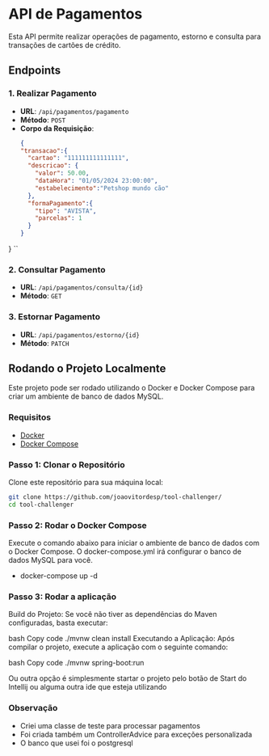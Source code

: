 # API de Pagamentos

Esta API permite realizar operações de pagamento, estorno e consulta para transações de cartões de crédito.

## Endpoints

### 1. Realizar Pagamento
- **URL**: `/api/pagamentos/pagamento`
- **Método**: `POST`
- **Corpo da Requisição**:
  ```json
  {
  "transacao":{
    "cartao": "111111111111111",
    "descricao": {
      "valor": 50.00,
      "dataHora": "01/05/2024 23:00:00",
      "estabelecimento":"Petshop mundo cão"
    },
    "formaPagamento":{
      "tipo": "AVISTA",
      "parcelas": 1
    }
  }
}
``

### 2. Consultar Pagamento
- **URL**: `/api/pagamentos/consulta/{id}`
- **Método**: `GET`

### 3. Estornar Pagamento
- **URL**: `/api/pagamentos/estorno/{id}`
- **Método**: `PATCH`



## Rodando o Projeto Localmente

Este projeto pode ser rodado utilizando o Docker e Docker Compose para criar um ambiente de banco de dados MySQL.

### Requisitos

- [Docker](https://www.docker.com/get-started)
- [Docker Compose](https://docs.docker.com/compose/install/)

### Passo 1: Clonar o Repositório

Clone este repositório para sua máquina local:

```bash
git clone https://github.com/joaovitordesp/tool-challenger/
cd tool-challenger
```

### Passo 2: Rodar o Docker Compose
Execute o comando abaixo para iniciar o ambiente de banco de dados com o Docker Compose. O docker-compose.yml irá configurar o banco de dados MySQL para você.
- docker-compose up -d

### Passo 3: Rodar a aplicação
Build do Projeto: Se você não tiver as dependências do Maven configuradas, basta executar:

bash
Copy code
./mvnw clean install
Executando a Aplicação: Após compilar o projeto, execute a aplicação com o seguinte comando:

bash
Copy code
./mvnw spring-boot:run

Ou outra opção é simplesmente startar o projeto pelo botão de Start do Intellij ou alguma outra ide que esteja  utilizando


### Observação
  - Criei uma classe de teste para processar pagamentos
  - Foi criada também um ControllerAdvice para exceções personalizada
  - O banco que usei foi o postgresql
